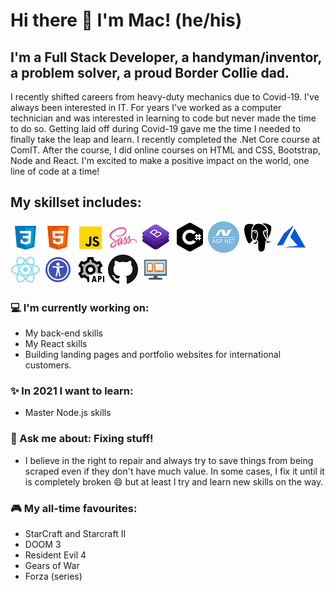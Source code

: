 # Hi there 👋 I'm Mac! (he/his)

## I'm a Full Stack Developer, a handyman/inventor, a problem solver, a proud Border Collie dad.

I recently shifted careers from heavy-duty mechanics due to Covid-19. I've always been interested in IT. For years I've worked as a computer technician and was interested in learning to code but never made the time to do so. Getting laid off during Covid-19 gave me the time I needed to finally take the leap and learn. I recently completed the .Net Core course at ComIT. After the course, I did online courses on HTML and CSS, Bootstrap, Node and React. I'm excited to make a positive impact on the world, one line of code at a time!

## My skillset includes:

![css](/assets/icons8-css3.png) ![html](/assets/icons8-html-5.png) ![js](/assets/icons8-javascript.png) ![sass](/assets/icons8-sass.png) ![Bootstrap](/assets/bootstrap.png) ![C#](/assets/icons8-c-sharp.png) ![mvc](/assets/dotnet_mvc.png)  ![PostgreSQL](/assets/postgre.png) ![Azure](/assets/azure.png) ![react](/assets/icons8-react-native.png) ![accessibility](/assets/icons8-web-accessibility.png) ![Rest api](/assets/icons8-rest-api.png) ![GitHub](/assets/github.png) ![responsive design](/assets/icons8-responsive.png)

### :computer: I'm currently working on:

- My back-end skills
- My React skills
- Building landing pages and portfolio websites for international customers. 

### :sparkles: In 2021 I want to learn:

- Master Node.js skills

### :speech_balloon: Ask me about: Fixing stuff!

- I believe in the right to repair and always try to save things from being scraped even if they don't have much value. In some cases, I fix it until it is completely broken 😄 but at least I try and learn new skills on the way.

### :video_game: My all-time favourites:

- StarCraft and Starcraft II
- DOOM 3
- Resident Evil 4
- Gears of War
- Forza (series)
